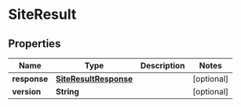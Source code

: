 
# SiteResult

## Properties
Name | Type | Description | Notes
------------ | ------------- | ------------- | -------------
**response** | [**SiteResultResponse**](SiteResultResponse.md) |  |  [optional]
**version** | **String** |  |  [optional]



